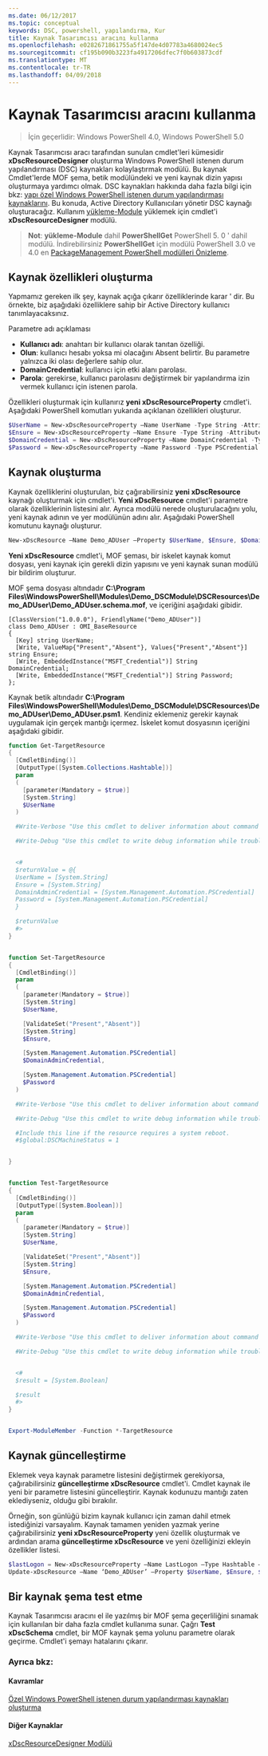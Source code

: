 ```yaml
---
ms.date: 06/12/2017
ms.topic: conceptual
keywords: DSC, powershell, yapılandırma, Kur
title: Kaynak Tasarımcısı aracını kullanma
ms.openlocfilehash: e0282671861755a5f147de4d07783a4680024ec5
ms.sourcegitcommit: cf195b090b3223fa4917206dfec7f0b603873cdf
ms.translationtype: MT
ms.contentlocale: tr-TR
ms.lasthandoff: 04/09/2018
---
```

# <a name="using-the-resource-designer-tool"></a>Kaynak Tasarımcısı aracını kullanma

> İçin geçerlidir: Windows PowerShell 4.0, Windows PowerShell 5.0

Kaynak Tasarımcısı aracı tarafından sunulan cmdlet'leri kümesidir **xDscResourceDesigner** oluşturma Windows PowerShell istenen durum yapılandırması (DSC) kaynakları kolaylaştırmak modülü. Bu kaynak Cmdlet'lerde MOF şema, betik modülündeki ve yeni kaynak dizin yapısı oluşturmaya yardımcı olmak. DSC kaynakları hakkında daha fazla bilgi için bkz: [yapı özel Windows PowerShell istenen durum yapılandırması kaynaklarını](authoringResource.md).
Bu konuda, Active Directory Kullanıcıları yönetir DSC kaynağı oluşturacağız.
Kullanım [yükleme-Module](https://technet.microsoft.com/library/dn807162.aspx) yüklemek için cmdlet'i **xDscResourceDesigner** modülü.

>**Not**: **yükleme-Module** dahil **PowerShellGet** PowerShell 5. 0 ' dahil modülü. İndirebilirsiniz **PowerShellGet** için modülü PowerShell 3.0 ve 4.0 en [PackageManagement PowerShell modülleri Önizleme](https://www.microsoft.com/en-us/download/details.aspx?id=49186).

## <a name="creating-resource-properties"></a>Kaynak özellikleri oluşturma
Yapmamız gereken ilk şey, kaynak açığa çıkarır özelliklerinde karar ' dir. Bu örnekte, biz aşağıdaki özelliklere sahip bir Active Directory kullanıcı tanımlayacaksınız.

Parametre adı açıklaması
* **Kullanıcı adı**: anahtarı bir kullanıcı olarak tanıtan özelliği.
* **Olun**: kullanıcı hesabı yoksa mi olacağını Absent belirtir. Bu parametre yalnızca iki olası değerlere sahip olur.
* **DomainCredential**: kullanıcı için etki alanı parolası.
* **Parola**: gerekirse, kullanıcı parolasını değiştirmek bir yapılandırma izin vermek kullanıcı için istenen parola.

Özellikleri oluşturmak için kullanırız **yeni xDscResourceProperty** cmdlet'i. Aşağıdaki PowerShell komutları yukarıda açıklanan özellikleri oluşturur.

```powershell
$UserName = New-xDscResourceProperty –Name UserName -Type String -Attribute Key
$Ensure = New-xDscResourceProperty –Name Ensure -Type String -Attribute Write –ValidateSet “Present”, “Absent”
$DomainCredential = New-xDscResourceProperty –Name DomainCredential -Type PSCredential -Attribute Write
$Password = New-xDscResourceProperty –Name Password -Type PSCredential -Attribute Write
```

## <a name="create-the-resource"></a>Kaynak oluşturma

Kaynak özelliklerini oluşturulan, biz çağırabilirsiniz **yeni xDscResource** kaynağı oluşturmak için cmdlet'i. **Yeni xDscResource** cmdlet'i parametre olarak özelliklerinin listesini alır. Ayrıca modülü nerede oluşturulacağını yolu, yeni kaynak adının ve yer modülünün adını alır. Aşağıdaki PowerShell komutunu kaynağı oluşturur.

```powershell
New-xDscResource –Name Demo_ADUser –Property $UserName, $Ensure, $DomainCredential, $Password –Path ‘C:\Program Files\WindowsPowerShell\Modules’ –ModuleName Demo_DSCModule
```

**Yeni xDscResource** cmdlet'i, MOF şeması, bir iskelet kaynak komut dosyası, yeni kaynak için gerekli dizin yapısını ve yeni kaynak sunan modülü bir bildirim oluşturur.

MOF şema dosyası altındadır **C:\Program Files\WindowsPowerShell\Modules\Demo_DSCModule\DSCResources\Demo_ADUser\Demo_ADUser.schema.mof**, ve içeriğini aşağıdaki gibidir.

```
[ClassVersion("1.0.0.0"), FriendlyName("Demo_ADUser")]
class Demo_ADUser : OMI_BaseResource
{
  [Key] string UserName;
  [Write, ValueMap{"Present","Absent"}, Values{"Present","Absent"}] string Ensure;
  [Write, EmbeddedInstance("MSFT_Credential")] String DomainCredential;
  [Write, EmbeddedInstance("MSFT_Credential")] String Password;
};
```

Kaynak betik altındadır **C:\Program Files\WindowsPowerShell\Modules\Demo_DSCModule\DSCResources\Demo_ADUser\Demo_ADUser.psm1**. Kendiniz eklemeniz gerekir kaynak uygulamak için gerçek mantığı içermez. İskelet komut dosyasının içeriğini aşağıdaki gibidir.

```powershell
function Get-TargetResource
{
  [CmdletBinding()]
  [OutputType([System.Collections.Hashtable])]
  param
  (
    [parameter(Mandatory = $true)]
    [System.String]
    $UserName
  )

  #Write-Verbose "Use this cmdlet to deliver information about command processing."

  #Write-Debug "Use this cmdlet to write debug information while troubleshooting."


  <#
  $returnValue = @{
  UserName = [System.String]
  Ensure = [System.String]
  DomainAdminCredential = [System.Management.Automation.PSCredential]
  Password = [System.Management.Automation.PSCredential]
  }

  $returnValue
  #>
}


function Set-TargetResource
{
  [CmdletBinding()]
  param
  (
    [parameter(Mandatory = $true)]
    [System.String]
    $UserName,

    [ValidateSet("Present","Absent")]
    [System.String]
    $Ensure,

    [System.Management.Automation.PSCredential]
    $DomainAdminCredential,

    [System.Management.Automation.PSCredential]
    $Password
  )

  #Write-Verbose "Use this cmdlet to deliver information about command processing."

  #Write-Debug "Use this cmdlet to write debug information while troubleshooting."

  #Include this line if the resource requires a system reboot.
  #$global:DSCMachineStatus = 1


}


function Test-TargetResource
{
  [CmdletBinding()]
  [OutputType([System.Boolean])]
  param
  (
    [parameter(Mandatory = $true)]
    [System.String]
    $UserName,

    [ValidateSet("Present","Absent")]
    [System.String]
    $Ensure,

    [System.Management.Automation.PSCredential]
    $DomainAdminCredential,

    [System.Management.Automation.PSCredential]
    $Password
  )

  #Write-Verbose "Use this cmdlet to deliver information about command processing."

  #Write-Debug "Use this cmdlet to write debug information while troubleshooting."


  <#
  $result = [System.Boolean]

  $result
  #>
}


Export-ModuleMember -Function *-TargetResource
```

## <a name="updating-the-resource"></a>Kaynak güncelleştirme

Eklemek veya kaynak parametre listesini değiştirmek gerekiyorsa, çağırabilirsiniz **güncelleştirme xDscResource** cmdlet'i. Cmdlet kaynak ile yeni bir parametre listesini güncelleştirir. Kaynak kodunuzu mantığı zaten eklediyseniz, olduğu gibi bırakılır.

Örneğin, son günlüğü bizim kaynak kullanıcı için zaman dahil etmek istediğinizi varsayalım. Kaynak tamamen yeniden yazmak yerine çağırabilirsiniz **yeni xDscResourceProperty** yeni özellik oluşturmak ve ardından arama **güncelleştirme xDscResource** ve yeni özelliğinizi ekleyin özellikler listesi.

```powershell
$lastLogon = New-xDscResourceProperty –Name LastLogon –Type Hashtable –Attribute Write –Description “For mapping users to their last log on time”
Update-xDscResource –Name ‘Demo_ADUser’ –Property $UserName, $Ensure, $DomainCredential, $Password, $lastLogon -Force
```

## <a name="testing-a-resource-schema"></a>Bir kaynak şema test etme

Kaynak Tasarımcısı aracını el ile yazılmış bir MOF şema geçerliliğini sınamak için kullanılan bir daha fazla cmdlet kullanıma sunar. Çağrı **Test xDscSchema** cmdlet, bir MOF kaynak şema yolunu parametre olarak geçirme. Cmdlet'i şemayı hatalarını çıkarır.

### <a name="see-also"></a>Ayrıca bkz:

#### <a name="concepts"></a>Kavramlar
[Özel Windows PowerShell istenen durum yapılandırması kaynakları oluşturma](authoringResource.md)

#### <a name="other-resources"></a>Diğer Kaynaklar
[xDscResourceDesigner Modülü](https://powershellgallery.com/packages/xDscResourceDesigner)
